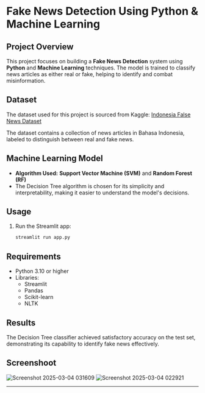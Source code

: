 # Fake News Detection Using Python & Machine Learning

## Project Overview
This project focuses on building a **Fake News Detection** system using **Python** and **Machine Learning** techniques. The model is trained to classify news articles as either real or fake, helping to identify and combat misinformation.

## Dataset
The dataset used for this project is sourced from Kaggle:
[Indonesia False News Dataset](https://www.kaggle.com/datasets/muhammadghazimuharam/indonesiafalsenews/data)

The dataset contains a collection of news articles in Bahasa Indonesia, labeled to distinguish between real and fake news.

## Machine Learning Model
- **Algorithm Used:** **Support Vector Machine (SVM)** and **Random Forest (RF)**
- The Decision Tree algorithm is chosen for its simplicity and interpretability, making it easier to understand the model's decisions.

## Usage
1. Run the Streamlit app:
   ```bash
   streamlit run app.py
   ```

## Requirements
- Python 3.10 or higher
- Libraries:
  - Streamlit
  - Pandas
  - Scikit-learn
  - NLTK

## Results
The Decision Tree classifier achieved satisfactory accuracy on the test set, demonstrating its capability to identify fake news effectively.

## Screenshoot

![Screenshot 2025-03-04 031609](https://github.com/user-attachments/assets/b1c78cf6-3e62-4616-9710-509788d45277)
![Screenshot 2025-03-04 022921](https://github.com/user-attachments/assets/1172c986-d600-4fec-9f32-c1aff83234f8)


---



